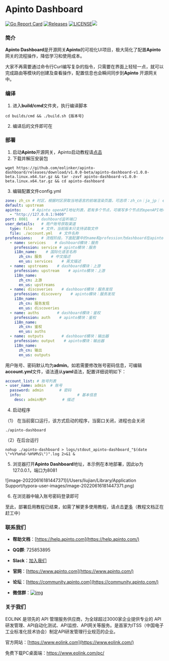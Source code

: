 # Apinto Dashboard

[![Go Report Card](https://goreportcard.com/badge/github.com/eolinker/apinto-dashboard)](https://goreportcard.com/report/github.com/eolinker/apinto) [![Releases](https://img.shields.io/github/release/eolinker/apinto-dashboard/all.svg?style=flat-square)](https://github.com/eolinker/apinto/releases) [![LICENSE](https://img.shields.io/github/license/eolinker/Apinto-dashboard.svg?style=flat-square)](https://github.com/eolinker/apinto-dashboard/blob/main/LICENSE)![](https://shields.io/github/downloads/eolinker/apinto-dashboard/total)

### 简介

**Apinto Dashboard**是开源网关**Apinto**的可视化UI项目，极大简化了配置**Apinto**网关的流程操作，降低学习和使用成本。

大家不再需要通过命令行Curl编写复杂的指令，只需要在界面上轻轻一点，就可以完成路由等模块的创建及查看操作，配置信息也会瞬间同步到**Apinto** 开源网关中。

### 编译

1. 进入**build/cmd**文件夹，执行编译脚本

```
cd builds/cmd && ./build.sh {版本号}
```

2. 编译后的文件即可在

### 部署

1. 启动**Apinto**开源网关，Apinto启动教程请[点击](https://github.com/eolinker/apinto/#get-start)
2. 下载并解压安装包

```
wget https://github.com/eolinker/apinto-dashboard/releases/download/v1.0.0-beta/apinto-dashboard-v1.0.0-beta.linux.x64.tar.gz && tar -zxvf apinto-dashboard-v1.0.0-beta.linux.x64.tar.gz && cd apinto-dashboard
```

3. 编辑配置文件config.yml

```yaml
zone: zh_cn # 时区，根据时区获取当地语言的前端渲染页面，可选项：zh_cn｜ja_jp｜ en_us，当前版本仅支持zh_cn
default: upstream
apinto:		# Apinto openAPI地址列表，若有多个节点，可填写多个节点的openAPI地址
  - "http://127.0.0.1:9400"   
port: 8081    # dashboard监听端口
user_details:	# 用户账号获取渠道
  type: file	# 文件，当前版本只支持读取文件
  file: ./account.yml	# 文件名称
professions:    # 流程阶段，下面配置中的name和profession为dashboard在apinto的映射名称，下述配置内容将会在dashboard导航栏中展现
  - name: services    # dashboard模块：服务
    profession: service # apinto模块：服务
    i18n_name:    # 国际化语言名称
      zh_cn: 服务    # 中文描述
      en_us: services    # 英文描述
  - name: upstreams    # dashboard模块：上游
    profession: upstream    # apinto模块：上游
    i18n_name:
      zh_cn: 上游
      en_us: upstreams
  - name: discoveries    # dashboard模块：服务发现
    profession: discovery    # apinto模块：服务发现
    i18n_name:
      zh_cn: 服务发现
      en_us: discoveries
  - name: auths        # dashboard模块：鉴权
    profession: auth    # apinto模块：鉴权
    i18n_name:
      zh_cn: 鉴权
      en_us: auths
  - name: outputs        # dashboard模块：输出器
    profession: output    # apinto模块：输出器
    i18n_name:
      zh_cn: 输出
      en_us: outputs
```

用户账号、密码默认均为**admin**。如若需要修改账号密码信息，可编辑**account.yml**文件，语法遵从**yaml**语法，配置详细说明如下：

```yaml
account_list: # 账号列表
- user_name: admin	# 账号
  password: admin		# 密码
  info:							# 基本信息
    desc: admin用户		# 描述
```

4. 启动程序

（1） 在当前窗口运行，该方式启动的程序，当窗口关闭，进程也会关闭

```
./apinto-dashboard
```

（2）在后台运行

``` 
nohup ./apinto-dashboard > logs/stdout_apinto-dashboard_"$(date \"+%Y%m%d-%H%M%S\")".log 2>&1 &
```

5. 浏览器打开**Apinto Dashboard**地址，本示例在本地部署，因此ip为127.0.0.1，端口为8081

![image-20220616181447371](/Users/liujian/Library/Application Support/typora-user-images/image-20220616181447371.png)

6. 在浏览器中输入账号密码登录即可

至此，部署启用教程已结束，如需了解更多使用教程，请点击[更多](https://help.apinto.com/docs/apinto-dashboard)（教程文档正在赶工中）

### 联系我们

- **帮助文档**：[https://help.apinto.com](https://help.apinto.com/)

- **QQ群**: 725853895
- **Slack**：[加入我们](https://join.slack.com/t/slack-zer6755/shared_invite/zt-u7wzqp1u-aNA0XK9Bdb3kOpN03jRmYQ)
- **官网**：[https://www.apinto.com](https://www.apinto.com/)
- **论坛**：[https://community.apinto.com](https://community.apinto.com/)
- **微信群**：[![img](https://user-images.githubusercontent.com/25589530/149860447-5879437b-3cda-4833-aee3-69a2e538e85d.png)](https://user-images.githubusercontent.com/25589530/149860447-5879437b-3cda-4833-aee3-69a2e538e85d.png)

### 关于我们

EOLINK 是领先的 API 管理服务供应商，为全球超过3000家企业提供专业的 API 研发管理、API自动化测试、API监控、API网关等服务。是首家为ITSS（中国电子工业标准化技术协会）制定API研发管理行业规范的企业。

官方网站：[https://www.eolink.com](https://www.eolink.com/)

免费下载PC桌面端：https://www.eolink.com/pc/
